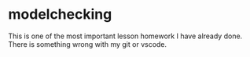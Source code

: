 # modelchecking
This is one of the most important lesson homework I have already done.
There is something wrong with my git or vscode.